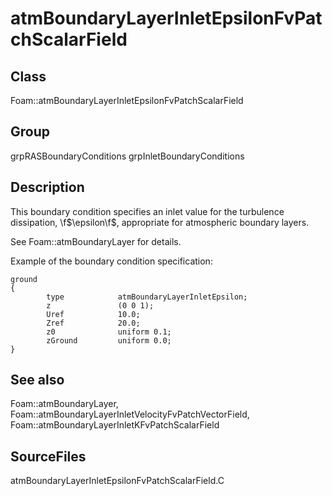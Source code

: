 # atmBoundaryLayerInletEpsilonFvPatchScalarField 
## Class
Foam::atmBoundaryLayerInletEpsilonFvPatchScalarField

## Group
grpRASBoundaryConditions grpInletBoundaryConditions

## Description
This boundary condition specifies an inlet value for the turbulence
dissipation, \f$\epsilon\f$, appropriate for atmospheric boundary layers.

See Foam::atmBoundaryLayer for details.

Example of the boundary condition specification:
```
ground
{
        type            atmBoundaryLayerInletEpsilon;
        z               (0 0 1);
        Uref            10.0;
        Zref            20.0;
        z0              uniform 0.1;
        zGround         uniform 0.0;
}
```

## See also
Foam::atmBoundaryLayer,
Foam::atmBoundaryLayerInletVelocityFvPatchVectorField,
Foam::atmBoundaryLayerInletKFvPatchScalarField

## SourceFiles
atmBoundaryLayerInletEpsilonFvPatchScalarField.C

